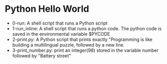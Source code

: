 # Python Hello World
* 0-run: A shell script that runs a Python script
* 1-run_inline: A shell script that runs a python code. The python code is saved in the environmental variable $PYCODE
* 2-print.py: A Python script that prints exactly "Programming is like building a multilingual puzzle, followed by a new line.
* 3-print_number.py: print an integer(98) stored in the variable number followed by "Battery street"
